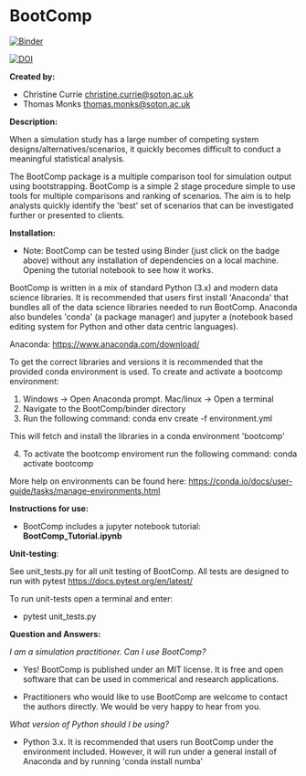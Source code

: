 # BootComp

[![Binder](https://mybinder.org/badge_logo.svg)](https://mybinder.org/v2/gh/CLAHRCWessex/BootComp/master)

[![DOI](https://zenodo.org/badge/98512680.svg)](https://zenodo.org/badge/latestdoi/98512680)

**Created by:**
* Christine Currie christine.currie@soton.ac.uk
* Thomas Monks thomas.monks@soton.ac.uk 

**Description:**

When a simulation study has a large number of competing system designs/alternatives/scenarios,
it quickly becomes difficult to conduct a meaningful statistical analysis.  

The BootComp package is a multiple comparison tool for simulation output using bootstrapping.
BootComp is a simple 2 stage procedure simple to use tools for multiple comparisons and ranking of scenarios.  The aim is to help analysts quickly identify the 'best' set of scenarios that can be investigated further or presented to clients.

**Installation:**

* Note: BootComp can be tested using Binder (just click on the badge above) without any installation of dependencies on a local machine.  Opening the tutorial notebook to see how it works.

BootComp is written in a mix of standard Python (3.x) and modern data science libraries.
It is recommended that users first install 'Anaconda' that bundles all of the 
data science libraries needed to run BootComp.  Anaconda also bundeles 'conda' (a package manager) and jupyter a (notebook based editing system for Python and other data centric languages).  

Anaconda: https://www.anaconda.com/download/ 

To get the correct libraries and versions it is recommended that the provided conda environment is used.  To create and activate a bootcomp environment:

1. Windows -> Open Anaconda prompt.  Mac/linux -> Open a terminal
2. Navigate to the BootComp/binder directory
3. Run the following command:
    conda env create -f environment.yml

This will fetch and install the libraries in a conda environment 'bootcomp'

4. To activate the bootcomp enviroment run the following command:
    conda activate bootcomp
    
More help on environments can be found here: https://conda.io/docs/user-guide/tasks/manage-environments.html
    
**Instructions for use:**

* BootComp includes a jupyter notebook tutorial: **BootComp_Tutorial.ipynb**

**Unit-testing**:

See unit_tests.py for all unit testing of BootComp.  All tests are designed to run with pytest https://docs.pytest.org/en/latest/

To run unit-tests open a terminal and enter:

* pytest unit_tests.py

**Question and Answers:**

*I am a simulation practitioner. Can I use BootComp?*

* Yes! BootComp is published under an MIT license.  It is free and open software that can be used in commerical and research applications.  

* Practitioners who would like to use BootComp are welcome to contact the authors directly.  We would be very happy to hear from you.

*What version of Python should I be using?*

* Python 3.x.  It is recommended that users run BootComp under the environment included.  However, it will run under a general install of Anaconda and by running 'conda install numba'